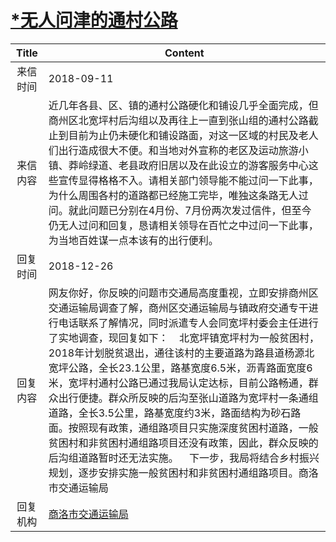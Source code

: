 # [*无人问津的通村公路](http://www.shangluo.gov.cn/zmhd/ldxxxx.jsp?urltype=leadermail.LeaderMailContentUrl&wbtreeid=1112&leadermailid=4913)

| Title |                                                                                                                                                                                     Content                                                                                                                                                                                     |
|:-----:|---------------------------------------------------------------------------------------------------------------------------------------------------------------------------------------------------------------------------------------------------------------------------------------------------------------------------------------------------------------------------------|
| 来信时间  | 2018-09-11                                                                                                                                                                                                                                                                                                                                                                      |
| 来信内容  | 近几年各县、区、镇的通村公路硬化和铺设几乎全面完成，但商州区北宽坪村后沟组以及再往上一直到张山组的通村公路截止到目前为止仍未硬化和铺设路面，对这一区域的村民及老人们出行造成很大不便。和当地对外宣称的老区及运动旅游小镇、莽岭绿道、老县政府旧居以及在此设立的游客服务中心这些宣传显得格格不入。请相关部门领导能不能过问一下此事，为什么周围各村的道路都已经施工完毕，唯独这条路无人过问。就此问题已分别在4月份、7月份两次发过信件，但至今仍无人过问和回复，恳请相关领导在百忙之中过问一下此事，为当地百姓谋一点本该有的出行便利。                                                                                                              |
| 回复时间  | 2018-12-26                                                                                                                                                                                                                                                                                                                                                                      |
| 回复内容  | 网友你好，你反映的问题市交通局高度重视，立即安排商州区交通运输局调查了解，商州区交通运输局与镇政府交通专干进行电话联系了解情况，同时派遣专人会同宽坪村委会主任进行了实地调查，现回复如下：    北宽坪镇宽坪村为一般贫困村，2018年计划脱贫退出，通往该村的主要道路为路县道杨源北宽坪公路，全长23.1公里，路基宽度6.5米，沥青路面宽度6米，宽坪村通村公路已通过我局认定达标，目前公路畅通，群众出行便捷。群众所反映的后沟至张山道路为宽坪村一条通组道路，全长3.5公里，路基宽度约3米，路面结构为砂石路面。按照现有政策，通组路项目只实施深度贫困村道路，一般贫困村和非贫困村通组路项目还没有政策，因此，群众反映的后沟组道路暂时还无法实施。    下一步，我局将结合乡村振兴规划，逐步安排实施一般贫困村和非贫困村通组路项目。商洛市交通运输局 |
| 回复机构  | [商洛市交通运输局](../../category/agencies/商洛市交通运输局.md)                                                                                                                                                                                                                                                                                                                                 |